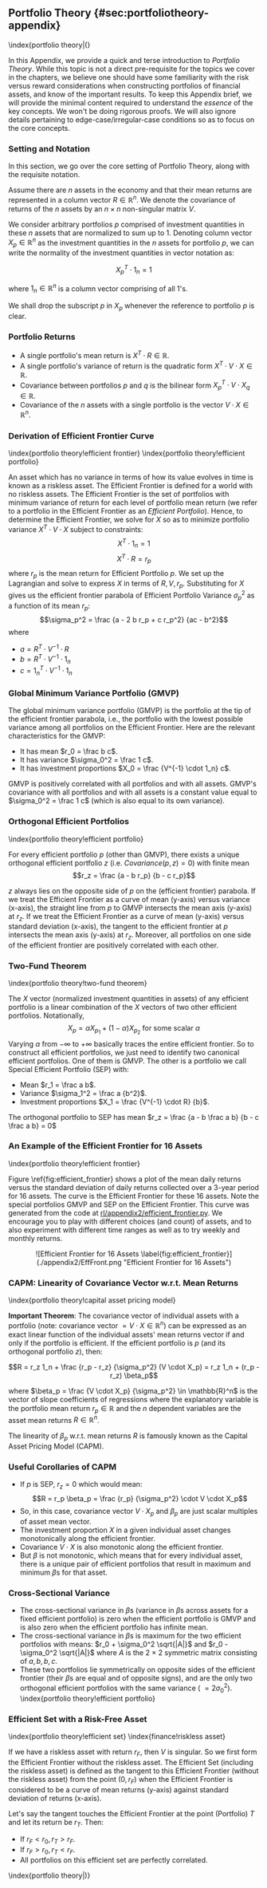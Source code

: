 ## Portfolio Theory {#sec:portfoliotheory-appendix}
\index{portfolio theory|(}

In this Appendix, we provide a quick and terse introduction to *Portfolio Theory*. While this topic is not a direct pre-requisite for the topics we cover in the chapters, we believe one should have some familiarity with the risk versus reward considerations when constructing portfolios of financial assets, and know of the important results. To keep this Appendix brief, we will provide the minimal content required to understand the *essence* of the key concepts. We won't be doing rigorous proofs. We will also ignore details pertaining to edge-case/irregular-case conditions so as to focus on the core concepts.

### Setting and Notation

In this section, we go over the core setting of Portfolio Theory, along with the requisite notation.

Assume there are $n$ assets in the economy and that their mean returns are represented in a column vector $R \in \mathbb{R}^n$. We denote the covariance of returns of the $n$ assets by an $n \times n$ non-singular matrix $V$.

We consider arbitrary portfolios $p$ comprised of investment quantities in these $n$ assets that are normalized to sum up to 1. Denoting column vector $X_p \in \mathbb{R}^n$ as the investment quantities in the $n$ assets for portfolio $p$, we can write the normality of the investment quantities in vector notation as:

$$X_p^T \cdot 1_n = 1$$

where $1_n \in \mathbb{R}^n$ is a column vector comprising of all 1's.

We shall drop the subscript $p$ in $X_p$ whenever the reference to portfolio $p$ is clear.

### Portfolio Returns

* A single portfolio's mean return is $X^T \cdot R \in \mathbb{R}$.
* A single portfolio's variance of return is the quadratic form $X^T \cdot V \cdot X \in \mathbb{R}$.
* Covariance between portfolios $p$ and $q$ is the bilinear form $X_p^T \cdot V \cdot X_q \in \mathbb{R}$.
* Covariance of the $n$ assets with a single portfolio is the vector $V \cdot X \in\mathbb{R}^n$.

### Derivation of Efficient Frontier Curve
\index{portfolio theory!efficient frontier}
\index{portfolio theory!efficient portfolio}

An asset which has no variance in terms of how its value evolves in time is known as a riskless asset.  The Efficient Frontier is defined for a world with no riskless assets. The Efficient Frontier is the set of portfolios with minimum variance of return for each level of portfolio mean return (we refer to a portfolio in the Efficient Frontier as an *Efficient Portfolio*). Hence, to determine the Efficient Frontier, we solve for $X$ so as to minimize portfolio variance $X^T \cdot V \cdot X$ subject to constraints:
$$X^T \cdot 1_n = 1$$
$$X^T \cdot R = r_p$$
where $r_p$ is the mean return for Efficient Portfolio $p$.
We set up the Lagrangian and solve to express $X$ in terms of $R, V, r_p$. Substituting for $X$ gives us the efficient frontier parabola of Efficient Portfolio Variance $\sigma_p^2$ as a function of its mean $r_p$:
$$\sigma_p^2 = \frac {a - 2 b r_p + c r_p^2} {ac - b^2}$$
where

* $a = R^T \cdot V^{-1} \cdot R$
* $b = R^T \cdot V^{-1} \cdot 1_n$
* $c = 1_n^T \cdot V^{-1} \cdot 1_n$


### Global Minimum Variance Portfolio (GMVP)

The global minimum variance portfolio (GMVP) is the portfolio at the tip of the efficient frontier parabola, i.e., the portfolio with the lowest possible variance among all portfolios on the Efficient Frontier. Here are the relevant characteristics for the GMVP:

* It has mean $r_0 = \frac b c$.
* It has variance $\sigma_0^2 = \frac 1 c$.
* It has investment proportions $X_0 = \frac {V^{-1} \cdot 1_n} c$.

GMVP is positively correlated with all portfolios and with all assets. GMVP's covariance with all portfolios and with all assets is a constant value equal to $\sigma_0^2 = \frac 1 c$ (which is also equal to its own variance).

### Orthogonal Efficient Portfolios
\index{portfolio theory!efficient portfolio}

For every efficient portfolio $p$ (other than GMVP), there exists a unique orthogonal efficient portfolio $z$ (i.e. $Covariance(p,z) = 0$) with finite mean
$$r_z = \frac {a - b r_p} {b - c r_p}$$

$z$ always lies on the opposite side of $p$ on the (efficient frontier) parabola. If we treat the Efficient Frontier as a curve of mean (y-axis) versus variance (x-axis), the straight line from $p$ to GMVP intersects the mean axis (y-axis) at $r_z$. If we treat the Efficient Frontier as a curve of mean (y-axis) versus standard deviation (x-axis), the tangent to the efficient frontier at $p$ intersects the mean axis (y-axis) at $r_z$. Moreover, all portfolios on one side of the efficient frontier are positively correlated with each other.

### Two-Fund Theorem
\index{portfolio theory!two-fund theorem}

The $X$ vector (normalized investment quantities in assets) of any efficient portfolio is a linear combination of the $X$ vectors of two other efficient portfolios. Notationally,
$$X_p = \alpha X_{p_1} + (1-\alpha) X_{p_2} \mbox{ for some scalar } \alpha$$
Varying $\alpha$ from $-\infty$ to $+\infty$ basically traces the entire efficient frontier. So to construct all efficient portfolios, we just need to identify two canonical efficient portfolios. One of them is GMVP. The other is a portfolio we call Special Efficient Portfolio (SEP) with:
* Mean $r_1  = \frac a b$.
* Variance $\sigma_1^2 = \frac a {b^2}$.
* Investment proportions $X_1 = \frac {V^{-1} \cdot R} {b}$.

The orthogonal portfolio to SEP has mean $r_z = \frac {a - b \frac a b} {b - c \frac a b} = 0$

### An Example of the Efficient Frontier for 16 Assets
\index{portfolio theory!efficient frontier}

Figure \ref{fig:efficient_frontier} shows a plot of the mean daily returns versus the standard deviation of daily returns collected over a 3-year period for 16 assets. The curve is the Efficient Frontier for these 16 assets. Note the special portfolios GMVP and SEP on the Efficient Frontier. This curve was generated from the code at [rl/appendix2/efficient_frontier.py](https://github.com/TikhonJelvis/RL-book/blob/master/rl/appendix2/efficient_frontier.py). We encourage you to play with different choices (and count) of assets, and to also experiment with different time ranges as well as to try weekly and monthly returns.

<div style="text-align:center" markdown="1">
![Efficient Frontier for 16 Assets \label{fig:efficient_frontier}](./appendix2/EffFront.png "Efficient Frontier for 16 Assets")
</div>

### CAPM: Linearity of Covariance Vector w.r.t. Mean Returns
\index{portfolio theory!capital asset pricing model}

**Important Theorem**: The covariance vector of individual assets with a portfolio (note: covariance vector $= V \cdot X \in \mathbb{R}^n$) can be expressed as an exact linear function of the individual assets' mean returns vector if and only if the portfolio is efficient. If the efficient portfolio is $p$ (and its orthogonal portfolio $z$), then:

$$R = r_z 1_n + \frac {r_p - r_z} {\sigma_p^2} (V \cdot X_p) = r_z 1_n +  (r_p - r_z) \beta_p$$

where $\beta_p = \frac {V \cdot X_p} {\sigma_p^2} \in \mathbb{R}^n$ is the vector of slope coefficients of regressions where the explanatory variable is the portfolio mean return $r_p \in \mathbb{R}$ and the $n$ dependent variables are the asset mean returns $R \in \mathbb{R}^n$.

The linearity of $\beta_p$ w.r.t. mean returns $R$ is famously known as the Capital Asset Pricing Model (CAPM).

### Useful Corollaries of CAPM

* If $p$ is SEP, $r_z = 0$ which would mean:
$$R = r_p \beta_p = \frac {r_p} {\sigma_p^2} \cdot V \cdot X_p$$
* So, in this case, covariance vector $V \cdot X_p$ and $\beta_p$ are just scalar multiples of asset mean vector.
* The investment proportion $X$ in a given individual asset changes monotonically along the efficient frontier.
* Covariance $V \cdot X$ is also monotonic along the efficient frontier.
* But $\beta$ is not monotonic, which means that for every individual asset, there is a unique pair of efficient portfolios that result in maximum and minimum $\beta$s for that asset.

### Cross-Sectional Variance

* The cross-sectional variance in $\beta$s (variance in $\beta$s across assets for a fixed efficient portfolio) is zero when the efficient portfolio is GMVP and is also zero when the efficient portfolio has infinite mean.
* The cross-sectional variance in $\beta$s is maximum for the two efficient portfolios with means: $r_0 + \sigma_0^2 \sqrt{|A|}$ and $r_0 - \sigma_0^2 \sqrt{|A|}$ where $A$ is the 2 $\times$ 2 symmetric matrix consisting of $a,b,b,c$.
* These two portfolios lie symmetrically on opposite sides of the efficient frontier (their $\beta$s are equal and of opposite signs), and are the only two orthogonal efficient portfolios with the same variance ( $= 2 \sigma_0^2$).
\index{portfolio theory!efficient portfolio}
### Efficient Set with a Risk-Free Asset
\index{portfolio theory!efficient set}
\index{finance!riskless asset}

If we have a riskless asset with return $r_F$, then $V$ is singular. So we first form the Efficient Frontier without the riskless asset. The Efficient Set (including the riskless asset) is defined as the tangent to this Efficient Frontier (without the riskless asset) from the point $(0, r_F)$ when the Efficient Frontier is considered to be a curve of mean returns (y-axis) against standard deviation of returns (x-axis).

Let's say the tangent touches the Efficient Frontier at the point (Portfolio) $T$ and let its return be $r_T$. Then:

* If $r_F < r_0, r_T > r_F$.
* If $r_F > r_0, r_T < r_F$.
* All portfolios on this efficient set are perfectly correlated.

\index{portfolio theory|)}
